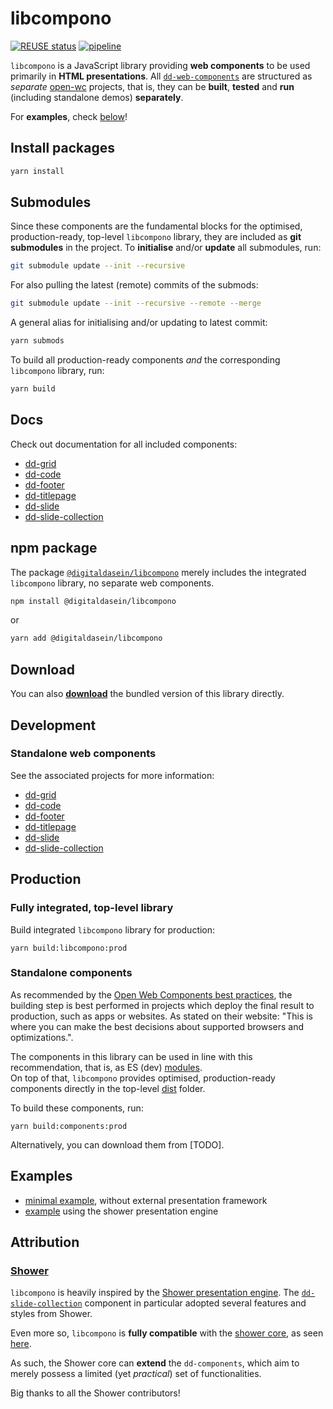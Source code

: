 <!--
SPDX-FileCopyrightText: 2022 Digital Dasein <https://digitaldasein.org/>
SPDX-FileCopyrightText: 2022 Gerben Peeters <gerben@digitaldasein.org>
SPDX-FileCopyrightText: 2022 Senne Van Baelen <senne@digitaldasein.org>

SPDX-License-Identifier: MIT
-->

# libcompono

[![REUSE 
status](https://api.reuse.software/badge/github.com/digitaldasein/libcompono)](https://api.reuse.software/info/github.com/digitaldasein/libcompono)
[![pipeline](https://github.com/digitaldasein/libcompono/actions/workflows/build.yml/badge.svg)](https://github.com/digitaldasein/libcompono/actions/workflows/build.yml)

`libcompono` is a JavaScript library providing <b>web components</b> to be used 
primarily in <b>HTML presentations</b>.  All 
[`dd-web-components`](rttps://github.com/digitaldasein) are structured as 
*separate* [open-wc](https://open-wc.org/) projects, that is, they can be 
**built**, **tested** and **run** (including standalone demos) **separately**.

For <b>examples</b>, check [below](#examples)!

## Install packages

```sh
yarn install
```

## Submodules

Since these components are the fundamental blocks for the optimised, 
production-ready, top-level `libcompono` library, they are included as **git 
submodules** in the project.  To **initialise** and/or **update** all 
submodules, run:

```sh
git submodule update --init --recursive
```

For also pulling the latest (remote) commits of the submods:

```sh
git submodule update --init --recursive --remote --merge
```

A general alias for initialising and/or updating to latest commit:

```sh
yarn submods
```

To build all production-ready components _and_ the corresponding `libcompono` 
library, run:

```sh
yarn build
```

## Docs

Check out documentation for all included components:

- [dd-grid](https://digitaldasein.github.io/dd-grid/docs/classes/DdGrid.html)
- [dd-code](https://digitaldasein.github.io/dd-code/docs/classes/DdCode.html)
- [dd-footer](https://digitaldasein.github.io/dd-footer/docs/classes/DdFooter.html)
- [dd-titlepage](https://digitaldasein.github.io/dd-titlepage/docs/classes/DdTitlepage.html)
- [dd-slide](https://digitaldasein.github.io/dd-slide/docs/classes/DdSlide.html)
- [dd-slide-collection](https://digitaldasein.github.io/dd-slide-collection/docs/classes/DdSlideCollection.html)

## npm package

The package 
[`@digitaldasein/libcompono`](https://www.npmjs.com/package/@digitaldasein/compono) 
merely includes the integrated `libcompono` library, no separate web 
components.

```sh
npm install @digitaldasein/libcompono
```

or

```sh
yarn add @digitaldasein/libcompono
```

## Download

You can also 
[<b>download</b>]() 
the bundled version of this library directly.

## Development

### Standalone web components

See the associated projects for more information:

- [dd-grid](https://github.com/digitaldasein/dd-grid)
- [dd-code](https://github.com/digitaldasein/dd-code)
- [dd-footer](https://github.com/digitaldasein/dd-footer)
- [dd-titlepage](https://github.com/digitaldasein/dd-titlepage)
- [dd-slide](https://github.com/digitaldasein/dd-slide)
- [dd-slide-collection](https://github.com/digitaldasein/dd-slide-collection)

## Production

### Fully integrated, top-level library 

Build integrated `libcompono` library for production:

```
yarn build:libcompono:prod
```

### Standalone components

As recommended by the [Open Web Components best 
practices](https://open-wc.org/docs/building/overview/), the building step is 
best performed in projects which deploy the final result to production, such as 
apps or websites.  As stated on their website: "This is where you can make the 
best decisions about supported browsers and optimizations.".

The components in this library can be used in line with this recommendation, 
that is, as ES (dev) 
[modules](https://developer.mozilla.org/en-US/docs/Web/JavaScript/Guide/Modules).  
On top of that, `libcompono` provides optimised, production-ready components 
directly in the top-level [dist](/dist) folder.

To build these components, run:

```
yarn build:components:prod
```

Alternatively, you can download them from [TODO].

## Examples

- [minimal example](./examples/minimal/README.md), without external 
    presentation framework
- [example](./examples/shower/README.md) using the shower presentation engine

## Attribution

### [Shower](https://github.com/shower/shower)
`libcompono` is heavily inspired by the [Shower presentation 
engine](https://github.com/shower/shower). The 
[`dd-slide-collection`](https://digitaldasein.org/software/html-presentations/dd-slide-collection/docs/classes/DdSlideCollection.html) 
component in particular adopted several features and styles from Shower.

Even more so, `libcompono` is **fully compatible** with the [shower 
core](https://github.com/shower/core/), as seen 
[here](./examples/shower/README.md).

As such, the Shower core can **extend** the `dd-components`, which aim to 
merely possess a limited (yet *practical*) set of functionalities.

Big thanks to all the Shower contributors!
